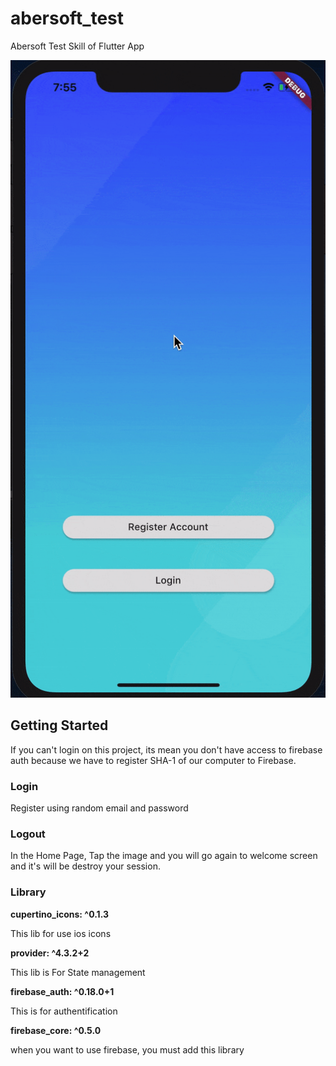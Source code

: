 # abersoft_test

Abersoft Test Skill of Flutter App

![Demo](demo.gif)

## Getting Started

If you can't login on this project, its mean you don't have access to firebase auth because we have to register SHA-1 of our computer to Firebase.

### Login

Register using random email and password

### Logout

In the  Home Page, Tap the image and you will go again to welcome screen and it's will be destroy your session.

### Library

 **cupertino_icons: ^0.1.3**
 
 This lib for use ios icons
 
 **provider: ^4.3.2+2**
 
 This lib is For State management
 
 **firebase_auth: ^0.18.0+1**
 
 This is for authentification
 
 **firebase_core: ^0.5.0**
 
 when you want to use firebase, you must add this library
 